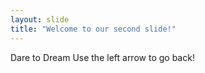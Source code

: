 ```yaml
---
layout: slide
title: "Welcome to our second slide!"
---
```

Dare to Dream
Use the left arrow to go back!

